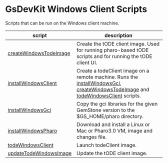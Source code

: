 # GsDevKit Windows Client Scripts
Scripts that can be run on the Windows client machine.

| script | description |
|--------|-------------|
|[createWindowsTodeImage][1]| Create the tODE client image. Used for running pharo-based tODE scripts and for running the tODE client UI.| 
|[installWindowsClient][2]| Create a todeClient image on a remote machine. Runs the [installWindowsGci][3], [createWindowsTodeImage][1] and [todeWindowsClient][5] scripts.|
|[installWindowsGci][3]| Copy the gci libraries for the given GemStone version to the $GS\_HOME/pharo directory. |
|[installWindowsPharo][4]| Download and install a Linux or Mac or Pharo3.0 VM, image and changes file.|
|[todeWindowsClient][5]| Launch todeClient image.|
|[updateTodeWindowsImage][6]| Update the tODE client image.|

[1]: createWindowsTodeImage
[2]: installWindowsClient
[3]: installWindowsGci
[4]: installWindowsPharo
[5]: todeWindowsClient
[6]: updateTodeWindowsImage
